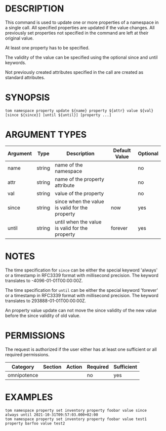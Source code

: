 # DESCRIPTION

This command is used to update one or more properties of a namespace in a
single call. All specified properties are updated if the value changes.
All previously set properties not specified in the command are left at
their original value.

At least one property has to be specified.

The validity of the value can be specified using the optional since and
until keywords.

Not previously created attributes specified in the call are created as
standard attributes.

# SYNOPSIS

```
tom namespace property update ${name} property ${attr} value ${val} [since ${since}] [until ${until}] [property ...]
```

# ARGUMENT TYPES

Argument | Type | Description | Default Value | Optional
 ------- | ---- | ----------- | ------------- | --------
name | string | name of the namespace | | no
attr | string | name of the property attribute | | no
val | string | value of the property | | no
since | string | since when the value is valid for the property | now | yes
until | string | until when the value is valid for the property | forever | yes

# NOTES

The time specification for `since` can be either the special keyword
'always' or a timestamp in RFC3339 format with millisecond precision.
The keyword translates to -4096-01-01T00:00:00Z.

The time specification for `until` can be either the special keyword
'forever' or a timestamp in RFC3339 format with millisecond precision.
The keyword translates to 293888-01-01T00:00:00Z.

An property value update can not move the since validity of the new
value before the since validity of old value.

# PERMISSIONS

The request is authorized if the user either has at least one
sufficient or all required permissions.

Category | Section | Action | Required | Sufficient
 ------- | ------- | ------ | -------- | ----------
omnipotence | | | no | yes

# EXAMPLES

```
tom namespace property set inventory property foobar value since always until 2021-10-31T09:57:03.000+02:00
tom namespace property set inventory property foobar value test1 property barfoo value test2
```
